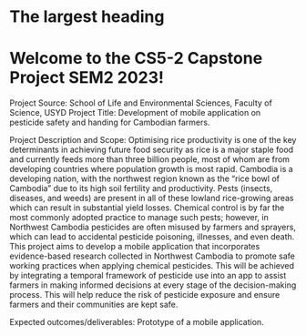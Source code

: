 # The largest heading
# Welcome to the CS5-2 Capstone Project SEM2 2023!

Project Source: School of Life and Environmental Sciences, Faculty of Science, USYD
Project Title: Development of mobile application on pesticide safety and handing for Cambodian farmers.

Project Description and Scope: 
Optimising rice productivity is one of the key determinants in achieving future food security as rice is 
a major staple food and currently feeds more than three billion people, most of whom are from 
developing countries where population growth is most rapid. Cambodia is a developing nation, with 
the northwest region known as the “rice bowl of Cambodia” due to its high soil fertility and 
productivity. Pests (insects, diseases, and weeds) are present in all of these lowland rice-growing 
areas which can result in substantial yield losses. Chemical control is by far the most commonly 
adopted practice to manage such pests; however, in Northwest Cambodia pesticides are often 
misused by farmers and sprayers, which can lead to accidental pesticide poisoning, illnesses, and 
even death. 
This project aims to develop a mobile application that incorporates evidence-based research 
collected in Northwest Cambodia to promote safe working practices when applying chemical 
pesticides. This will be achieved by integrating a temporal framework of pesticide use into an app to 
assist farmers in making informed decisions at every stage of the decision-making process. This will 
help reduce the risk of pesticide exposure and ensure farmers and their communities are kept safe.

Expected outcomes/deliverables: 
Prototype of a mobile application.
